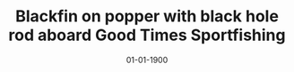 ---
title: Blackfin on popper with black hole rod aboard Good Times Sportfishing 
date: 01-01-1900
description: Blackfin on popper with black hole rod aboard Good Times Sportfishing Hatteras, North Carolina
thumb: /assets/images/photo-gallery/700-series-ross-thumb.jpg
image: /assets/images/photo-gallery/700-series-ross.jpg
angler-name: Ross Scroble
# angler-links: 
#     website: a-url-goes-here
#     twitter: a-url-goes-here
#     facebook: a-url-goes-here
#     instagram: a-url-goes-here
#     pinterest: a-url-goes-here

reel-type: spinning
reel-series: 700

location: Hatteras, North Carolina
fish: Blackfin
# fish-length: 49 in.
# fish-weight: 78 lbs.
---
